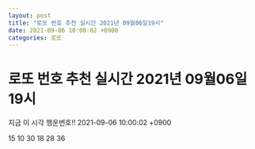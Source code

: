 ```yaml
---
layout: post
title: "로또 번호 추천 실시간 2021년 09월06일19시"
date: 2021-09-06 10:00:02 +0900
categories: 로또
---
```


# 로또 번호 추천 실시간 2021년 09월06일19시

지금 이 시각 행운번호!! 2021-09-06 10:00:02 +0900

 15  10  30  18  28  36 


